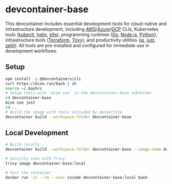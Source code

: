 # devcontainer-base
This devcontainer includes essential development tools for cloud-native and infrastructure development, including [AWS](https://aws.amazon.com/cli/)/[Azure](https://docs.microsoft.com/en-us/cli/azure/)/[GCP](https://cloud.google.com/sdk/gcloud) CLIs, Kubernetes tools ([kubectl](https://kubernetes.io/docs/reference/kubectl/), [helm](https://helm.sh/), [k9s](https://k9scli.io/)), programming runtimes ([Go](https://golang.org/), [Node.js](https://nodejs.org/), [Python](https://www.python.org/)), infrastructure tools ([Terraform](https://www.terraform.io/), [Trivy](https://trivy.dev/)), and productivity utilities ([jq](https://jqlang.github.io/jq/), [just](https://just.systems/), [zellij](https://zellij.dev/)). All tools are pre-installed and configured for immediate use in development workflows.

## Setup
```bash
npm install -g @devcontainers/cli
curl https://mise.run/bash | sh
source ~/.bashrc
# Setup tools with `mise use` in the devcontainer-base subfolder
cd devcontainer-base
mise use just
cd ..
# Build the image with tools included by dockerfile
devcontainer build --workspace-folder devcontainer-base
```

## Local Development
```bash
# Build locally
devcontainer build --workspace-folder devcontainer-base --image-name devcontainer-base:local

# Security scan with Trivy
trivy image devcontainer-base:local

# Test the container
docker run -it --rm --user vscode devcontainer-base:local bash
```
